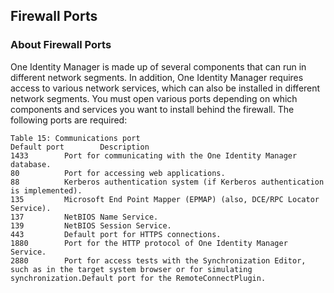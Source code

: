 
<!-- INSTALLATION FIREWALL PORTS   -->
## Firewall Ports
### About Firewall Ports
One Identity Manager is made up of several components that can run in different network segments. In addition, One Identity Manager requires access to various network services, which can also be installed in different network segments. You must open various ports depending on which components and services you want to install behind the firewall.
The following ports are required:

```
Table 15: Communications port 
Default port        Description
1433        Port for communicating with the One Identity Manager database.
80          Port for accessing web applications.
88          Kerberos authentication system (if Kerberos authentication is implemented).
135         Microsoft End Point Mapper (EPMAP) (also, DCE/RPC Locator Service).
137         NetBIOS Name Service.
139         NetBIOS Session Service.
443         Default port for HTTPS connections.
1880        Port for the HTTP protocol of One Identity Manager Service.
2880        Port for access tests with the Synchronization Editor, such as in the target system browser or for simulating synchronization.Default port for the RemoteConnectPlugin.
```




